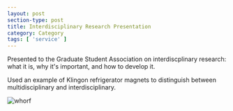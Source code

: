 ```yaml
---
layout: post
section-type: post
title: Interdisciplinary Research Presentation
category: Category
tags: [ 'service' ]
---
```

Presented to the Graduate Student Association on interdiscplinary research: what it is, why it's important, and how to develop it.

Used an example of Klingon refrigerator magnets to distinguish between multidisciplinary and interdisciplinary.

![whorf](https://umdrive.memphis.edu/aolney/public/website-media/whorf.jpg)




